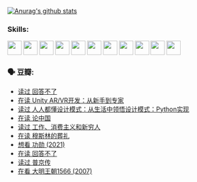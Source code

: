 
[![Anurag's github stats](https://github-readme-stats.vercel.app/api?username=w940853815)](https://github.com/anuraghazra/github-readme-stats)

### Skills:

<code><img height="32" src="https://cdn.jsdelivr.net/npm/simple-icons@v5/icons/python.svg"></code>
<code><img height="32" src="https://cdn.jsdelivr.net/npm/simple-icons@v5/icons/javascript.svg"></code>
<code><img height="32" src="https://cdn.jsdelivr.net/npm/simple-icons@v5/icons/django.svg"></code>
<code><img height="32" src="https://cdn.jsdelivr.net/npm/simple-icons@v5/icons/flask.svg"></code>
<code><img height="32" src="https://cdn.jsdelivr.net/npm/simple-icons@v5/icons/vuetify.svg"></code>
<code><img height="32" src="https://cdn.jsdelivr.net/npm/simple-icons@v5/icons/git.svg"></code>
<code><img height="32" src="https://cdn.jsdelivr.net/npm/simple-icons@v5/icons/docker.svg"></code>
<code><img height="32" src="https://cdn.jsdelivr.net/npm/simple-icons@v5/icons/postgresql.svg"></code>
<code><img height="32" src="https://cdn.jsdelivr.net/npm/simple-icons@v5/icons/elasticsearch.svg"></code>
<code><img height="32" src="https://cdn.jsdelivr.net/npm/simple-icons@v5/icons/macos.svg"></code>
<code><img height="32" src="https://cdn.jsdelivr.net/npm/simple-icons@v5/icons/linux.svg"></code>

### 🗣 豆瓣:

<!-- DOUBAN-ACTIVITIES:START -->
- [读过 回答不了](https://www.douban.com/people/136069238/status/3812155932/?_i=48635434)
- [在读 Unity AR/VR开发：从新手到专家](https://www.douban.com/people/136069238/status/3810864648/?_i=48635434)
- [读过 人人都懂设计模式：从生活中领悟设计模式：Python实现](https://www.douban.com/people/136069238/status/3806334005/?_i=48635434)
- [在读 论中国](https://www.douban.com/people/136069238/status/3805671678/?_i=48635434)
- [读过 工作、消费主义和新穷人](https://www.douban.com/people/136069238/status/3803834644/?_i=48635434)
- [在读 穆斯林的葬礼](https://www.douban.com/people/136069238/status/3802824932/?_i=48635434)
- [想看 功勋‎ (2021)](https://www.douban.com/people/136069238/status/3802127044/?_i=48635434)
- [在读 回答不了](https://www.douban.com/people/136069238/status/3802078489/?_i=48635434)
- [读过 普京传](https://www.douban.com/people/136069238/status/3802076688/?_i=48635434)
- [在看 大明王朝1566‎ (2007)](https://www.douban.com/people/136069238/status/3800275133/?_i=48635434)
<!-- DOUBAN-ACTIVITIES:END -->
<!--
**w940853815/w940853815** is a ✨ _special_ ✨ repository because its `README.md` (this file) appears on your GitHub profile.

Here are some ideas to get you started:

- 🔭 I’m currently working on ...
- 🌱 I’m currently learning ...
- 👯 I’m looking to collaborate on ...
- 🤔 I’m looking for help with ...
- 💬 Ask me about ...
- 📫 How to reach me: ...
- 😄 Pronouns: ...
- ⚡ Fun fact: ...
-->
